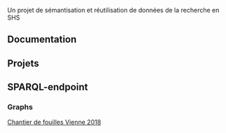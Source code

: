 
Un projet de sémantisation et réutilisation de données de la recherche en SHS

## Documentation


## Projets


## SPARQL-endpoint

### Graphs

<a href="sparql_endpoint/graphs/vienne-2018.md">Chantier de fouilles Vienne 2018</a>
